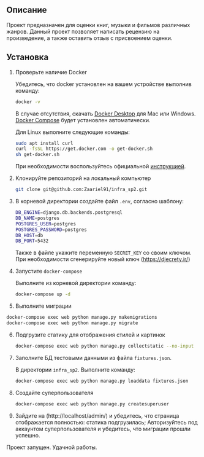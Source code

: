 ## Описание

Проект предназначен для оценки книг, музыки и фильмов различных жанров. 
Данный проект позволяет написать рецензию на произведение, а также оставить отзыв с присвоением оценки. 

## Установка

1. Проверьте наличие Docker

   Убедитесь, что docker установлен на вашем устройстве выполнив команду:

   ```bash
   docker -v
   ```

   В случае отсутствия, скачать [Docker Desktop](https://www.docker.com/products/docker-desktop) для Mac или Windows. [Docker Compose](https://docs.docker.com/compose) будет установлен автоматически.

   Для Linux выполните следующие команды:
   
   ```bash
   sudo apt install curl
   curl -fsSL https://get.docker.com -o get-docker.sh
   sh get-docker.sh  
   ```
   При необходимости воспользуйтесь официальной [инструкцией](https://docs.docker.com/engine/install/).

2. Клонируйте репозиторий на локальный компьютер

   ```bash
   git clone git@github.com:Zaariel91/infra_sp2.git
   ```

3. В корневой директории создайте файл `.env`, согласно шаблону:

   ```bash
   DB_ENGINE=django.db.backends.postgresql
   DB_NAME=postgres
   POSTGRES_USER=postgres
   POSTGRES_PASSWORD=postgres
   DB_HOST=db
   DB_PORT=5432
   ```
   Также в файле укажите переменную `SECRET_KEY` со своим ключом. 
   При необходимости сгенерируйте новый ключ (https://djecrety.ir/)

4. Запустите `docker-compose`

   Выполните из корневой директории команду:

   ```bash
   docker-compose up -d
   ```

5.  Выполните миграции

   ```bash
   docker-compose exec web python manage.py makemigrations
   docker-compose exec web python manage.py migrate
   ```

6. Подгрузите статику для отображения стилей и картинок

   ```bash
   docker-compose exec web python manage.py collectstatic --no-input
   ```

7. Заполните БД тестовыми данными из файла `fixtures.json`.

   В директории `infra_sp2`. Выполните команду:

   ```bash
   docker-compose exec web python manage.py loaddata fixtures.json
   ```

8. Создайте суперпользователя

   ```bash
   docker-compose exec web python manage.py createsuperuser
   ```

9. Зайдите на (http://localhost/admin/) и убедитесь, что страница отображается полностью: статика подгрузилась;
   Авторизуйтесь под аккаунтом суперпользователя и убедитесь, что миграции прошли успешно.
   
Проект запущен. Удачной работы.
